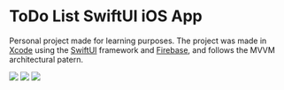 # ToDo List SwiftUI iOS App

 Personal project made for learning purposes.
 The project was made in [Xcode](https://developer.apple.com/xcode/) using the [SwiftUI](https://developer.apple.com/xcode/swiftui/) framework and [Firebase](https://firebase.google.com/), and follows the MVVM architectural patern.

<img src="https://img.shields.io/badge/Swift-FA7343?style=for-the-badge&logo=swift&logoColor=white">
<img src="https://img.shields.io/badge/Xcode-007ACC?style=for-the-badge&logo=Xcode&logoColor=white">
<img src="https://img.shields.io/badge/firebase-ffca28?style=for-the-badge&logo=firebase&logoColor=black"/>
